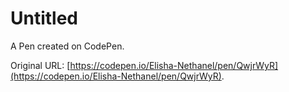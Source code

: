 # Untitled

A Pen created on CodePen.

Original URL: [https://codepen.io/Elisha-Nethanel/pen/QwjrWyR](https://codepen.io/Elisha-Nethanel/pen/QwjrWyR).

